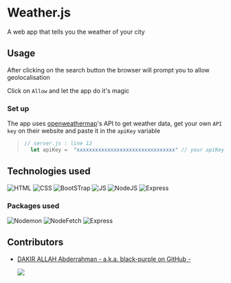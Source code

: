 # Weather.js 

A web app that tells you the weather of your city

## Usage

After clicking on the search button the browser will prompt you to allow geolocalisation

Click on ```Allow``` and let the app do it's magic

### Set up

The app uses [openweathermap](https://openweathermap.org)'s API to get weather data, get your own ```API key``` on their website and paste it in the ```apiKey``` variable
>```js
> // server.js : line 12
>   let apiKey =  "xxxxxxxxxxxxxxxxxxxxxxxxxxxxxxxx" // your apiKey here
>```
## Technologies used

![HTML](https://img.shields.io/static/v1?label=%20&message=HTML&color=%23E34F26&labelColor=%23ff000000&logo=html5)
![CSS](https://img.shields.io/static/v1?label=%20&message=CSS&color=%231572B6&labelColor=%23ff000000&logo=Css3&logoColor=%231572B6)
![BootSTrap](https://img.shields.io/static/v1?label=%20&message=BootStrap&color=%237952B3&labelColor=%23ff000000&logo=BootStrap)
![JS](https://img.shields.io/static/v1?label=%20&message=JavaScript&color=%23F7DF1E&labelColor=%23ff000000&logo=javascript)
![NodeJS](https://img.shields.io/static/v1?label=%20&message=NodeJS&color=%23339933&labelColor=%23ff000000&logo=node.js)
![Express](https://img.shields.io/static/v1?label=%20&message=ExpressJS&color=%23000000&labelColor=%23ff000000&logo=express)

### Packages used
![Nodemon](https://img.shields.io/static/v1?label=%20&message=nodemon&color=%2376D04B&labelColor=%23ff000000&logo=nodemon)
![NodeFetch](https://img.shields.io/static/v1?label=%20&message=node-fetch&color=%23CB3837&labelColor=%23ff000000&logo=npm)
![Express](https://img.shields.io/static/v1?label=%20&message=express&color=%23000000&labelColor=%23ff000000&logo=express)
## Contributors
* [DAKIR ALLAH Abderrahman - a.k.a. black-purple on GitHub -](https://github.com/black-purple)
  
  ![](https://img.shields.io/badge/current%20position-student%2Fdev-purple)